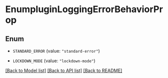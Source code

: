 # EnumpluginLoggingErrorBehaviorProp

## Enum


* `STANDARD_ERROR` (value: `"standard-error"`)

* `LOCKDOWN_MODE` (value: `"lockdown-mode"`)


[[Back to Model list]](../README.md#documentation-for-models) [[Back to API list]](../README.md#documentation-for-api-endpoints) [[Back to README]](../README.md)


